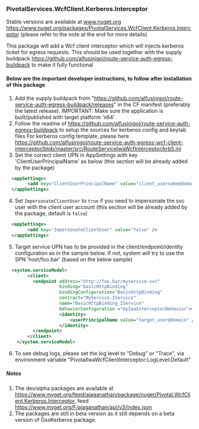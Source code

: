 ### PivotalServices.WcfClient.Kerberos.Interceptor

Stable versions are available at www.nuget.org https://www.nuget.org/packages/PivotalServices.WcfClient.Kerberos.Interceptor (please refer to the note at the end for more details)

This package will add a Wcf client interceptor which will injects kerberos ticket for egress requests. This should be used together with the supply buildpack https://github.com/alfusinigoj/route-service-auth-egress-buildpack to make it fully functional

#### Below are the important developer instructions, to follow after installation of this package

1. Add the supply buildpack from "https://github.com/alfusinigoj/route-service-auth-egress-buildpack/releases" in the CF manifest (preferably the latest release). 
   IMPORTANT: Make sure the application is built/published with target platform 'x64'
2. Follow the readme of https://github.com/alfusinigoj/route-service-auth-egress-buildpack to setup the sources for kerberos config and keytab files
   For kerberos config template, please here https://github.com/alfusinigoj/route-service-auth-egress-wcf-client-interceptor/blob/master/src/RouteServiceIwaWcfInterceptor/krb5.ini
3. Set the correct client UPN in AppSettings with key 'ClientUserPrincipalName' as below (this section will be already added by the package)
```xml
  <appSettings>
		<add key="ClientUserPrincipalName" value="client_username@domain" />
  </appSettings>
```
4. Set `ImpersonateClientUser` to `true` if you need to impersonate the svc user with the client user account (this section will be already added by the package, default is `false`)
```xml
  <appSettings>
		<add key="ImpersonateClientUser" value="false" />
  </appSettings>
```
5. Target service UPN has to be provided in the client/endpoint/identity configuration as in the sample below. If not, system will try to use the SPN 'host/foo.bar' (based on the below sample)
```xml
  <system.serviceModel>
		<client>
		  <endpoint address="http://foo.bar/myservice.svc" 
					binding="basicHttpBinding" 
					bindingConfiguration="BasicHttpBinding" 
					contract="MyService.IService" 
					name="BasicHttpBinding_IService"
					behaviorConfiguration ="myIwaInterceptorBehavior">
					<identity>
						<userPrincipalName value="target_user@domain" />
					</identity>
		  </endpoint>
		</client>
	</system.serviceModel>
  ```
6. To see debug logs, please set the log level to "Debug" or "Trace", via environment variable "PivotalIwaWcfClientInterceptor:LogLevel:Default" 

##### Notes
1. The dev/alpha packages are available at https://www.myget.org/feed/ajaganathan/package/nuget/Pivotal.WcfClient.Kerberos.Interceptor, feed https://www.myget.org/F/ajaganathan/api/v3/index.json
2. The packages are still in beta version as it still depends on a beta version of GssKerberos package.
